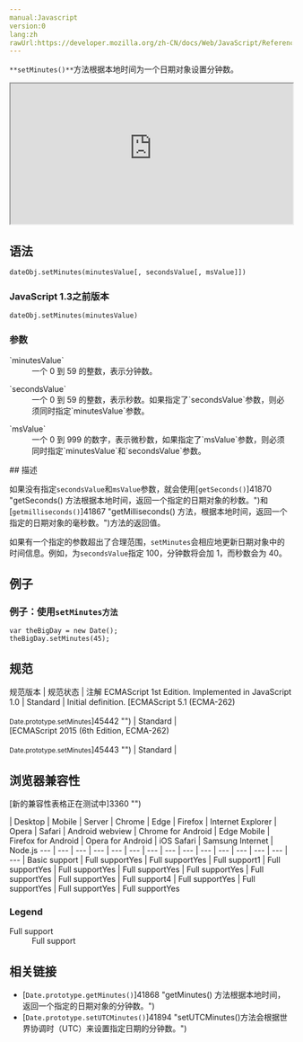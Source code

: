 ```yaml
---
manual:Javascript
version:0
lang:zh
rawUrl:https://developer.mozilla.org/zh-CN/docs/Web/JavaScript/Reference/Global_Objects/Date/setMinutes
---
```






`**setMinutes()**`方法根据本地时间为一个日期对象设置分钟数。

<iframe src='https://interactive-examples.mdn.mozilla.net/pages/js/date-setminutes.html' width='100%' height='250'></iframe>

## 语法<a name="Syntax"></a>

```
dateObj.setMinutes(minutesValue[, secondsValue[, msValue]])
```

### JavaScript 1.3之前版本<a name="Versions_prior_to_JavaScript_1.3"></a>

```
dateObj.setMinutes(minutesValue)
```

### 参数<a name="Parameters"></a>
<dl><dt id=''>`minutesValue`</dt><dd>一个 0 到 59 的整数，表示分钟数。</dd></dl><dl><dt id=''>`secondsValue`</dt><dd>一个 0 到 59 的整数，表示秒数。如果指定了`secondsValue`参数，则必须同时指定`minutesValue`参数。</dd></dl><dl><dt id=''>`msValue`</dt><dd>一个 0 到 999 的数字，表示微秒数，如果指定了`msValue`参数，则必须同时指定`minutesValue`和`secondsValue`参数。</dd></dl>
## 描述<a name="Description"></a>


如果没有指定`secondsValue`和`msValue`参数，就会使用[`getSeconds()`]41870 "getSeconds() 方法根据本地时间，返回一个指定的日期对象的秒数。")和[`getmilliseconds()`]41867 "getMilliseconds() 方法，根据本地时间，返回一个指定的日期对象的毫秒数。")方法的返回值。



如果有一个指定的参数超出了合理范围，`setMinutes`会相应地更新日期对象中的时间信息。例如，为`secondsValue`指定 100，分钟数将会加 1，而秒数会为 40。


## 例子<a name="Examples"></a>

### 例子：使用`setMinutes方法`<a name="Example:_Using_setMinutes"></a>

```
var theBigDay = new Date();
theBigDay.setMinutes(45);
```

## 规范<a name="规范"></a>

规范版本 | 规范状态 | 注解 
ECMAScript 1st Edition. Implemented in JavaScript 1.0 | Standard | Initial definition. 
[ECMAScript 5.1 (ECMA-262)<br></br><small>Date.prototype.setMinutes</small>]45442 "") | Standard |  
[ECMAScript 2015 (6th Edition, ECMA-262)<br></br><small>Date.prototype.setMinutes</small>]45443 "") | Standard |  


## 浏览器兼容性<a name="浏览器兼容性"></a>
[新的兼容性表格正在测试中<i></i>]3360 "")

 | <abbr>Desktop<i></i></abbr> | <abbr>Mobile<i></i></abbr> | <abbr>Server<i></i></abbr> 
 | <abbr>Chrome<i></i></abbr> | <abbr>Edge<i></i></abbr> | <abbr>Firefox<i></i></abbr> | <abbr>Internet Explorer<i></i></abbr> | <abbr>Opera<i></i></abbr> | <abbr>Safari<i></i></abbr> | <abbr>Android webview<i></i></abbr> | <abbr>Chrome for Android<i></i></abbr> | <abbr>Edge Mobile<i></i></abbr> | <abbr>Firefox for Android<i></i></abbr> | <abbr>Opera for Android<i></i></abbr> | <abbr>iOS Safari<i></i></abbr> | <abbr>Samsung Internet<i></i></abbr> | <abbr>Node.js<i></i></abbr> 
 ---  |  ---  |  ---  |  ---  |  ---  |  ---  |  ---  |  ---  |  ---  |  ---  |  ---  |  ---  |  ---  |  ---  |  ---  | 
Basic support | <abbr>Full support</abbr>Yes | <abbr>Full support</abbr>Yes | <abbr>Full support</abbr>1 | <abbr>Full support</abbr>Yes | <abbr>Full support</abbr>Yes | <abbr>Full support</abbr>Yes | <abbr>Full support</abbr>Yes | <abbr>Full support</abbr>Yes | <abbr>Full support</abbr>Yes | <abbr>Full support</abbr>4 | <abbr>Full support</abbr>Yes | <abbr>Full support</abbr>Yes | <abbr>Full support</abbr>Yes | <abbr>Full support</abbr>Yes 


### Legend<a name="Legend"></a>
<dl><dt id=''><abbr>Full support</abbr></dt><dd>Full support</dd></dl>

## 相关链接<a name="See_Also"></a>

* [`Date.prototype.getMinutes()`]41868 "getMinutes() 方法根据本地时间，返回一个指定的日期对象的分钟数。")
* [`Date.prototype.setUTCMinutes()`]41894 "setUTCMinutes()方法会根据世界协调时（UTC）来设置指定日期的分钟数。")



